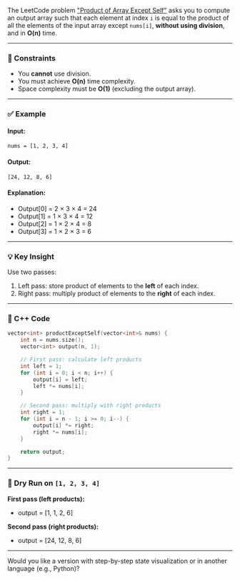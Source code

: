 The LeetCode problem ["Product of Array Except Self"](https://leetcode.com/problems/product-of-array-except-self/) asks you to compute an output array such that each element at index `i` is equal to the product of all the elements of the input array except `nums[i]`, **without using division**, and in **O(n)** time.

---

### 🔧 Constraints

* You **cannot** use division.
* You must achieve **O(n)** time complexity.
* Space complexity must be **O(1)** (excluding the output array).

---

### ✅ Example

#### Input:

```
nums = [1, 2, 3, 4]
```

#### Output:

```
[24, 12, 8, 6]
```

#### Explanation:

* Output\[0] = 2 × 3 × 4 = 24
* Output\[1] = 1 × 3 × 4 = 12
* Output\[2] = 1 × 2 × 4 = 8
* Output\[3] = 1 × 2 × 3 = 6

---

### 💡 Key Insight

Use two passes:

1. Left pass: store product of elements to the **left** of each index.
2. Right pass: multiply product of elements to the **right** of each index.

---

### 🧪 C++ Code

```cpp
vector<int> productExceptSelf(vector<int>& nums) {
    int n = nums.size();
    vector<int> output(n, 1);

    // First pass: calculate left products
    int left = 1;
    for (int i = 0; i < n; i++) {
        output[i] = left;
        left *= nums[i];
    }

    // Second pass: multiply with right products
    int right = 1;
    for (int i = n - 1; i >= 0; i--) {
        output[i] *= right;
        right *= nums[i];
    }

    return output;
}
```

---

### 🧠 Dry Run on `[1, 2, 3, 4]`

**First pass (left products):**

* output = \[1, 1, 2, 6]

**Second pass (right products):**

* output = \[24, 12, 8, 6]

---

Would you like a version with step-by-step state visualization or in another language (e.g., Python)?
